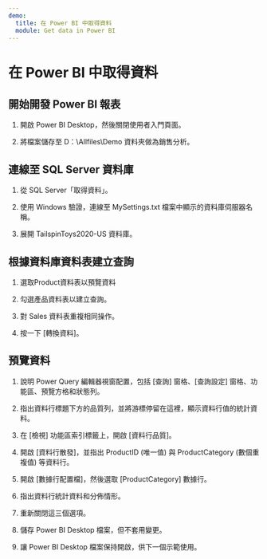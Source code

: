 ```yaml
---
demo:
  title: 在 Power BI 中取得資料
  module: Get data in Power BI
---
```


# 在 Power BI 中取得資料

## 開始開發 Power BI 報表

1. 開啟 Power BI Desktop，然後關閉使用者入門頁面。

1. 將檔案儲存至 D：\Allfiles\Demo 資料夾做為銷售分析。

## 連線至 SQL Server 資料庫

1. 從 SQL Server「取得資料」。

1. 使用 Windows 驗證，連線至 MySettings.txt 檔案中顯示的資料庫伺服器名稱。

1. 展開 TailspinToys2020-US 資料庫。

## 根據資料庫資料表建立查詢

1. 選取Product資料表以預覽資料

1. 勾選產品資料表以建立查詢。

1. 對 Sales 資料表重複相同操作。

1. 按一下 [轉換資料]。

## 預覽資料

1. 說明 Power Query 編輯器視窗配置，包括 [查詢] 窗格、[查詢設定] 窗格、功能區、預覽方格和狀態列。

1. 指出資料行標題下方的品質列，並將游標停留在這裡，顯示資料行值的統計資料。

1. 在 [檢視] 功能區索引標籤上，開啟 [資料行品質]。

1. 開啟 [資料行散發]，並指出 ProductID (唯一值) 與 ProductCategory (數個重複值) 等資料行。

1. 開啟 [數據行配置檔]，然後選取 [ProductCategory] 數據行。

1. 指出資料行統計資料和分佈情形。

1. 重新關閉這三個選項。

1. 儲存 Power BI Desktop 檔案，但不套用變更。

1. 讓 Power BI Desktop 檔案保持開啟，供下一個示範使用。
